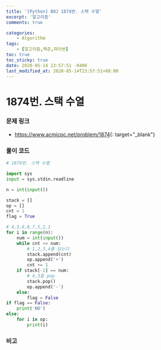 ```yaml
---
title: '[Python] BOJ 1874번. 스택 수열'
excerpt: '알고리즘'
comments: true

categories:
    - Algorithm
tags:
    - [알고리즘,백준,파이썬]
toc: true
toc_sticky: true
date: 2020-05-14 23:57:51 -0400
last_modified_at: 2020-05-14T23:57:51+08:00
---
```


# 1874번. 스택 수열

### 문제 링크

-   <https://www.acmicpc.net/problem/1874>{: target="\_blank"}

### 풀이 코드

```python
# 1874번. 스택 수열

import sys
input = sys.stdin.readline

n = int(input())

stack = []
op = []
cnt = 1
flag = True

# 4,3,6,8,7,5,2,1
for i in range(n):
    num = int(input())
    while cnt <= num:
        # 1,2,3,4를 담는다
        stack.append(cnt)
        op.append('+')
        cnt += 1
    if stack[-1] == num:
        # 4,3을 pop
        stack.pop()
        op.append('-')
    else:
        flag = False
if flag == False:
    print('NO')
else:
    for i in op:
        print(i)
```

### 비고
